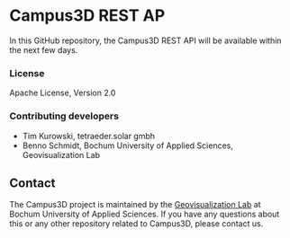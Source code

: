 # Campus3D REST AP
In this GitHub repository, the Campus3D REST API will be available within the next few days.

### License
Apache License, Version 2.0

### Contributing developers
- Tim Kurowski, tetraeder.solar gmbh
- Benno Schmidt, Bochum University of Applied Sciences, Geovisualization Lab

## Contact
The Campus3D project is maintained by the [Geovisualization Lab](https://www.hochschule-bochum.de/fbg/einrichtungen-im-fachbereich/labor-fuer-geovisualisierung-geovis/) at Bochum University of Applied Sciences.
If you have any questions about this or any other repository related to Campus3D, please contact us.



